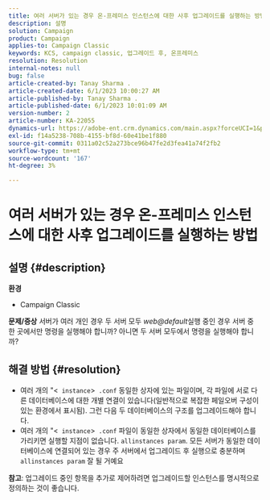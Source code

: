 ```yaml
---
title: 여러 서버가 있는 경우 온-프레미스 인스턴스에 대한 사후 업그레이드를 실행하는 방법
description: 설명
solution: Campaign
product: Campaign
applies-to: Campaign Classic
keywords: KCS, campaign classic, 업그레이드 후, 온프레미스
resolution: Resolution
internal-notes: null
bug: false
article-created-by: Tanay Sharma .
article-created-date: 6/1/2023 10:00:27 AM
article-published-by: Tanay Sharma .
article-published-date: 6/1/2023 10:01:09 AM
version-number: 2
article-number: KA-22055
dynamics-url: https://adobe-ent.crm.dynamics.com/main.aspx?forceUCI=1&pagetype=entityrecord&etn=knowledgearticle&id=09c1841e-6300-ee11-8f6e-6045bd0067ea
exl-id: f14a5238-708b-4155-bf8d-60e41be1f880
source-git-commit: 0311a02c52a273bce96b47fe2d3fea41a74f2fb2
workflow-type: tm+mt
source-wordcount: '167'
ht-degree: 3%

---
```


# 여러 서버가 있는 경우 온-프레미스 인스턴스에 대한 사후 업그레이드를 실행하는 방법

## 설명 {#description}

<b>환경</b>
- Campaign Classic



<b>문제/증상</b>
서버가 여러 개인 경우 두 서버 모두 *web@default*&#x200B;실행 중인 경우 서버 중 한 곳에서만 명령을 실행해야 합니까? 아니면 두 서버 모두에서 명령을 실행해야 합니까?


## 해결 방법 {#resolution}


- 여러 개의 &quot;&lt;` instance`>` .conf` 동일한 상자에 있는 파일이며, 각 파일에 서로 다른 데이터베이스에 대한 개별 연결이 있습니다(일반적으로 복잡한 페일오버 구성이 있는 환경에서 표시됨). 그런 다음 두 데이터베이스의 구조를 업그레이드해야 합니다.
- 여러 개의 &quot;&lt;` instance`>` .conf` 파일이 동일한 상자에서 동일한 데이터베이스를 가리키면 실행할 지점이 없습니다. `allinstances param`. 모든 서버가 동일한 데이터베이스에 연결되어 있는 경우 주 서버에서 업그레이드 후 실행으로 충분하며 `allinstances param` 잘 될 거예요




<b>참고</b>: 업그레이드 중인 항목을 추가로 제어하려면 업그레이드할 인스턴스를 명시적으로 정의하는 것이 좋습니다.
